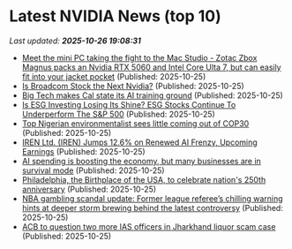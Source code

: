 # Latest NVIDIA News (top 10)
_Last updated: **2025-10-26 19:08:31**_

- [Meet the mini PC taking the fight to the Mac Studio - Zotac Zbox Magnus packs an Nvidia RTX 5060 and Intel Core Ulta 7, but can easily fit into your jacket pocket](https://www.techradar.com/pro/meet-the-mini-pc-taking-the-fight-to-the-mac-studio-zotac-zbox-magnus-packs-an-nvidia-rtx-5060-and-intel-core-ulta-7-but-will-fit-into-your-pocket) (Published: 2025-10-25)
- [Is Broadcom Stock the Next Nvidia?](https://biztoc.com/x/2fcbda0f5a33bf9f) (Published: 2025-10-25)
- [Big Tech makes Cal state its AI training ground](https://economictimes.indiatimes.com/tech/artificial-intelligence/big-tech-makes-cal-state-its-ai-training-ground/articleshow/124811188.cms) (Published: 2025-10-25)
- [Is ESG Investing Losing Its Shine? ESG Stocks Continue To Underperform The S&P 500](https://finance.yahoo.com/news/esg-investing-losing-shine-esg-170114071.html) (Published: 2025-10-25)
- [Top Nigerian environmentalist sees little coming out of COP30](https://timesofindia.indiatimes.com/home/environment/top-nigerian-environmentalist-sees-little-coming-out-of-cop30/articleshow/124810240.cms) (Published: 2025-10-25)
- [IREN Ltd. (IREN) Jumps 12.6% on Renewed AI Frenzy, Upcoming Earnings](https://finance.yahoo.com/news/iren-ltd-iren-jumps-12-164614243.html) (Published: 2025-10-25)
- [AI spending is boosting the economy, but many businesses are in survival mode](https://biztoc.com/x/64006b59f529174e) (Published: 2025-10-25)
- [Philadelphia, the Birthplace of the USA, to celebrate nation's 250th anniversary](https://timesofindia.indiatimes.com/life-style/travel/destinations/philadelphia-the-birthplace-of-the-usa-to-celebrate-nations-250th-anniversary/articleshow/124809902.cms) (Published: 2025-10-25)
- [NBA gambling scandal update: Former league referee’s chilling warning hints at deeper storm brewing behind the latest controversy](https://timesofindia.indiatimes.com/sports/nba/top-stories/nba-gambling-scandal-update-former-league-referees-chilling-warning-hints-at-deeper-storm-brewing-behind-the-latest-controversy/articleshow/124808602.cms) (Published: 2025-10-25)
- [ACB to question two more IAS officers in Jharkhand liquor scam case](https://timesofindia.indiatimes.com/city/ranchi/acb-to-question-two-more-ias-officers-in-jharkhand-liquor-scam-case/articleshow/124805352.cms) (Published: 2025-10-25)
